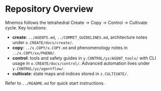 # Repository Overview

Mnemos follows the tetrahedral Create → Copy → Control → Cultivate cycle. Key locations:

- **create**: `../AGENTS.md`, `../COMMIT_GUIDELINES.md`, architecture notes under `o.CREATE/docs/create/`.
- **copy**: `../x.COPY/x.COPY.md` and phenomenology notes in `../x.COPY/xx/PHENO/`.
- **control**: tools and safety guides in `y.CONTROL/yz/AGENT_tools/` with CLI usage in `o.CREATE/docs/control/`. Advanced automation lives under `y.CONTROL/yz/agentflow/`.
- **cultivate**: state maps and indices stored in `z.CULTIVATE/`.

Refer to `../README.md` for quick start instructions.
